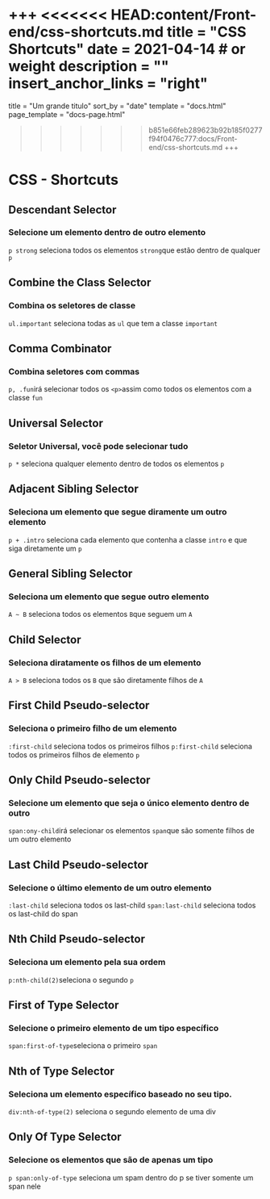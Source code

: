 +++
<<<<<<< HEAD:content/Front-end/css-shortcuts.md
title = "CSS Shortcuts"
date = 2021-04-14 # or weight 
description = ""
insert_anchor_links = "right"
=======
title = "Um grande titulo"
sort_by = "date"
template = "docs.html"
page_template = "docs-page.html"
>>>>>>> b851e66feb289623b92b185f0277f94f0476c777:docs/Front-end/css-shortcuts.md
+++

# CSS - Shortcuts

## Descendant Selector
### Selecione um elemento dentro de outro elemento
`p strong` seleciona todos os elementos `strong`que estão dentro de qualquer `p`

## Combine the Class Selector
### Combina os seletores de classe
`ul.important` seleciona todas as `ul` que tem a classe `important`

## Comma Combinator
### Combina seletores com commas
`p, .fun`irá selecionar todos os `<p>`assim como todos os elementos com a classe `fun`

## Universal Selector
### Seletor Universal, você pode selecionar tudo
`p *` seleciona qualquer elemento dentro de todos os elementos `p`

## Adjacent Sibling Selector
### Seleciona um elemento que segue diramente um outro elemento
`p + .intro` seleciona cada elemento que contenha a classe `intro` e que siga diretamente um `p`

## General Sibling Selector
### Seleciona um elemento que segue outro elemento
`A ~ B` seleciona todos os elementos `B`que seguem um `A`

## Child Selector
### Seleciona diratamente os filhos de um elemento
`A > B` seleciona todos os `B` que são diretamente filhos de `A`

## First Child Pseudo-selector
### Seleciona o primeiro filho de um elemento
`:first-child` seleciona todos os primeiros filhos
`p:first-child` seleciona todos os primeiros filhos de elemento `p`

## Only Child Pseudo-selector
### Selecione um elemento que seja o único elemento dentro de outro
`span:ony-child`irá selecionar os elementos `span`que são somente filhos de um outro elemento

## Last Child Pseudo-selector
### Selecione o último elemento de um outro elemento
`:last-child` seleciona todos os last-child
`span:last-child` seleciona todos os last-child do span

## Nth Child Pseudo-selector
### Seleciona um elemento pela sua ordem
`p:nth-child(2)`seleciona o segundo `p`

## First of Type Selector
### Selecione o primeiro elemento de um tipo específico
`span:first-of-type`seleciona o primeiro `span`

## Nth of Type Selector
### Seleciona um elemento específico baseado no seu tipo.
`div:nth-of-type(2)` seleciona o segundo elemento de uma div

## Only Of Type Selector
### Selecione os elementos que são de apenas um tipo
`p span:only-of-type` seleciona um spam dentro do p se tiver somente um span nele
